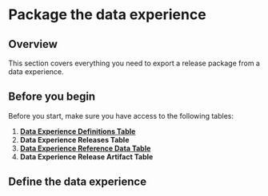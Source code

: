 # Package the data experience

## Overview

This section covers everything you need to export a release package from a data experience.

## Before you begin

Before you start, make sure you have access to the following tables:

1. [**Data Experience Definitions Table**](/guides-for-using-cinchy/builder-guides/cinchydxd-utility/References/data-experience-definitions.md)
1. **Data Experience Releases Table** 
1. [**Data Experience Reference Data Table**](/guides-for-using-cinchy/builder-guides/cinchydxd-utility/References/data-experience-reference.md)
1. **Data Experience Release Artifact Table**

## Define the data experience